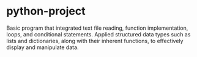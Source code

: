 # python-project
Basic program that integrated text file reading, function implementation, loops, and conditional statements.
Applied structured data types such as lists and dictionaries, along with their inherent functions, to effectively display and manipulate data.
